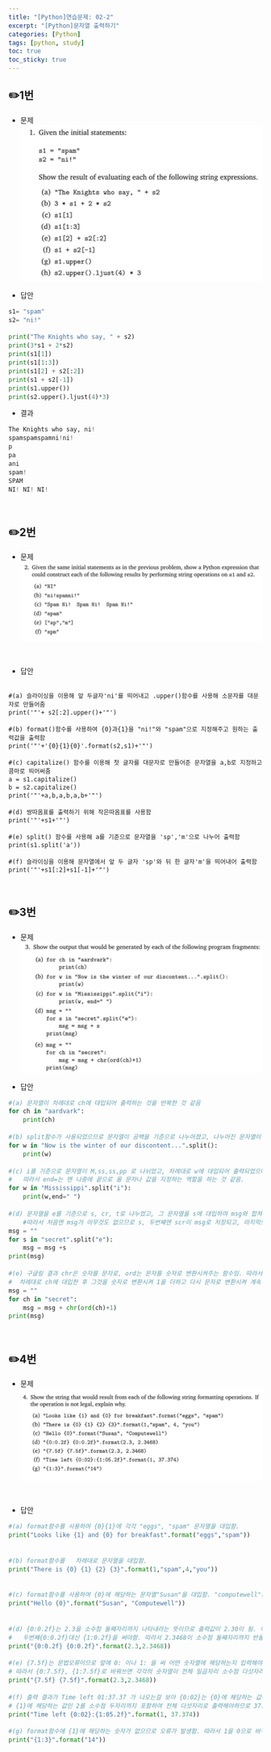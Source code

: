 ```yaml
---
title: "[Python]연습문제: 02-2"
excerpt: "[Python]문자열 출력하기"
categories: [Python]
tags: [python, study]
toc: true
toc_sticky: true
---
```


## ✏️1번
- 문제<br>
![문제 이미지-불러오기 실패](/assets/Image/python_assign_02_2_1.png)<br>

- 답안<br>
```python
s1= "spam"
s2= "ni!"

print("The Knights who say, " + s2)
print(3*s1 + 2*s2)
print(s1[1])
print(s1[1:3])
print(s1[2] + s2[:2])
print(s1 + s2[-1])
print(s1.upper())
print(s2.upper().ljust(4)*3)
```

- 결과<br>
```python
The Knights who say, ni!
spamspamspamni!ni!
p
pa
ani
spam!
SPAM
NI! NI! NI!
```

<br>

## ✏️2번
  - 문제<br>
    ![문제 이미지-불러오기 실패](/assets/Image/python_assign_02_2_2.png)
<br>

  - 답안<br>
<pre><code>
#(a) 슬라이싱을 이용해 앞 두글자'ni'를 띄어내고 .upper()함수를 사용해 소문자를 대문자로 만들어줌
print('"'+ s2[:2].upper()+'"')

#(b) format()함수를 사용하여 {0}과{1}을 "ni!"와 "spam"으로 지정해주고 원하는 출력값을 출력함 
print('"'+'{0}{1}{0}'.format(s2,s1)+'"')

#(c) capitalize() 함수를 이용해 첫 글자를 대문자로 만들어준 문자열을 a,b로 지정하고 콤마로 띄어써줌 
a = s1.capitalize()
b = s2.capitalize()
print('"'+a,b,a,b,a,b+'"')

#(d) 쌍따옴표를 출력하기 위해 작은따옴표를 사용함 
print('"'+s1+'"')

#(e) split() 함수를 사용해 a를 기준으로 문자열을 'sp','m'으로 나누어 출력함 
print(s1.split('a'))

#(f) 슬라이싱을 이용해 문자열에서 앞 두 글자 'sp'와 뒤 한 글자'm'을 띄어내어 출력함 
print('"'+s1[:2]+s1[-1]+'"')
</code></pre>

<br>

## ✏️3번
  - 문제<br>
    ![문제 이미지-불러오기 실패](/assets/Image/python_assign_02_2_3.png)<br>

- 답안<br>
  
```python
#(a) 문자열이 차례대로 ch에 대입되어 출력하는 것을 반복한 것 같음   
for ch in "aardvark":
    print(ch)

#(b) split함수가 사용되었으므로 문자열이 공백을 기준으로 나누어졌고, 나누어진 문자열이 차례대로 w에 대입되어 출력하는 것을 반복한 것 같음.
for w in "Now is the winter of our discontent...".split():
    print(w)

#(c) i를 기준으로 문자열이 M,ss,ss,pp 로 나뉘었고, 차례대로 w에 대입되어 출력되었으며, 그 끝이 공백이 하나 추가되어 끝남.
#   따라서 end=는 맨 나중에 끝으로 올 문자나 값을 지정하는 역할을 하는 것 같음.
for w in "Mississippi".split("i"):
    print(w,end=" ")

#(d) 문자열을 e를 기준으로 s, cr, t로 나누었고, 그 문자열을 s에 대입하여 msg와 합쳐 저장하는 과정을 반복한 것 같음
    #따라서 처음엔 msg가 아무것도 없으므로 s, 두번째엔 scr이 msg로 저장되고, 마지막으로 scr에 t가 합쳐져 msg로 저장되어 출력됨.
msg = ""
for s in "secret".split("e"):
    msg = msg +s
print(msg)

#(e) 구글링 결과 chr은 숫자를 문자로, ord는 문자를 숫자로 변환시켜주는 함수임. 따라서 secret 문자열에서
#  차례대로 ch에 대입한 후 그것을 숫자로 변환시켜 1을 더하고 다시 문자로 변환시켜 계속 합쳐서 그 결과를 출력함.
msg = ""
for ch in "secret":
    msg = msg + chr(ord(ch)+1)
print(msg)

```

<br>

## ✏️4번
  - 문제<br>
    ![문제 이미지-불러오기 실패](/assets/Image/python_assign_02_2_4.png)
<br>

- 답안<br>
```python
#(a) format함수를 사용하여 {0}{1}에 각각 "eggs", "spam" 문자열을 대입함.
print("Looks like {1} and {0} for breakfast".format("eggs","spam"))


#(b) format함수를   차례대로 문자열을 대입함.
print("There is {0} {1} {2} {3}".format(1,"spam",4,"you"))


#(c) format함수를 사용하여 {0}에 해당하는 문자열"Susan"을 대입함. "computewell"은 {1}이므로 사용할 일이 없음.
print("Hello {0}".format("Susan", "Computewell"))


#(d) {0:0.2f}는 2.3을 소수점 둘째자리까지 나타내라는 뜻이므로 출력값이 2.30이 됨. 이때 2.3468은 사용할 일이 없으므로
#   두번째{0:0.2f}대신 {1:0.2f}을 써야함. 따라서 2.3468이 소수점 둘째자리까지 반올림되어 출력이 됨.
print("{0:0.2f} {0:0.2f}".format(2.3,2.3468))

#(e) {7.5f}는 문법오류이므로 앞에 0: 이나 1: 을 써 어떤 숫자열에 해당하는지 입력해야함.
# 따라서 {0:7.5f}, {1:7.5f}로 바꿔쓰면 각각의 숫자열이 전체 일곱자리 소수점 다섯자리까지 이렇게 '2.30000 2.34680'가 출력됨. 
print("{7.5f} {7.5f}".format(2.3,2.3468))

#(f) 출력 결과가 Time left 01:37.37 가 나오는걸 보아 {0:02}는 {0}에 해당하는 값이 1을 전체 두자리로 출력해야하므로 01로출력됨.
# {1}에 해당하는 값인 2를 소수점 두자리까지 포함하여 전체 다섯자리로 출력해야하므로 37.37이 출력됨.
print("Time left {0:02}:{1:05.2f}".format(1, 37.374))

#(g) format함수에 {1}에 해당하는 숫자가 없으므로 오류가 발생함. 따라서 1을 0으로 바꾸어야함.
print("{1:3}".format("14"))
```
